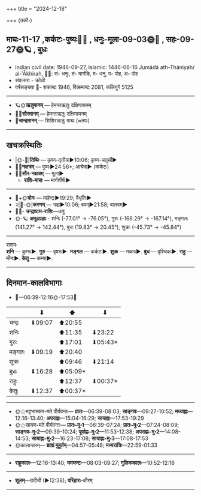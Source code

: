 +++
title = "2024-12-18"

+++
(उकौ॰)
## माघः-11-17  ,कर्कटः-पुष्यः🌛🌌  ,  धनुः-मूला-09-03🌞🌌  ,  सहः-09-27🌞🪐  , बुधः
- Indian civil date: 1946-09-27, Islamic: 1446-06-16 Jumādā ath-Thāniyah/ al-ʾĀkhirah, 🌌🌞: सं- धनुः, तं- मार्गऴि, म- धनु, प- पोह, अ- पोह
- संवत्सरः - क्रोधी
- वर्षसङ्ख्या 🌛- शकाब्दः 1946, विक्रमाब्दः 2081, कलियुगे 5125
___________________
- 🪐🌞**ऋतुमानम्** — हेमन्तऋतुः दक्षिणायनम्
- 🌌🌞**सौरमानम्** — हेमन्तऋतुः दक्षिणायनम्
- 🌛**चान्द्रमानम्** — शिशिरऋतुः माघः (≈तपः)
___________________


## खचक्रस्थितिः
- |🌞-🌛|**तिथिः** — कृष्ण-तृतीया►10:06; कृष्ण-चतुर्थी►  
- 🌌🌛**नक्षत्रम्** — पुष्यः►24:56*; आश्रेषा► (कर्कटः)  
- 🌌🌞**सौर-नक्षत्रम्** — मूला►  
  - **राशि-मासः** — मार्गशीर्षः► 
___________________
- 🌛+🌞**योगः** — माहेन्द्रः►19:29; वैधृतिः►  
- २|🌛-🌞|**करणम्** — भद्रा►10:06; बवम्►21:58; बालवम्►  
- 🌌🌛- **चन्द्राष्टम-राशिः**—धनुः  
- 🌞-🪐 **अमूढग्रहाः** - शनिः (-77.01° → -76.05°), गुरुः (-168.29° → -167.14°), मङ्गलः (141.27° → 142.44°), बुधः (19.83° → 20.45°), शुक्रः (-45.73° → -45.84°)
___________________
राशयः  
**शनि** — कुम्भः►. **गुरु** — वृषभः►. **मङ्गल** — कर्कटः►. **शुक्र** — मकरः►. **बुध** — वृश्चिकः►. **राहु** — मीनः►. **केतु** — कन्या►. 
___________________


## दिनमान-कालविभागाः
- 🌅—06:39-12:16🌞-17:53🌇  

|      |⬇     |⬆     |⬇     |
|------|-----|-----|------|
|चन्द्रः|⬇09:07 |⬆20:55 |     |
|शनिः   |     |⬆11:35 |⬇23:22 |
|गुरुः  |     |⬆17:01 |⬇05:43*|
|मङ्गलः |⬇09:19 |⬆20:40 |     |
|शुक्रः |     |⬆09:46 |⬇21:14 |
|बुधः   |⬇16:28 |⬆05:09*|     |
|राहुः  |     |⬆12:37 |⬇00:37*|
|केतुः  |⬇12:37 |⬆00:37*|     |
___________________
- 🌞⚝भट्टभास्कर-मते वीर्यवन्तः— **प्रातः**—06:39-08:03; **साङ्गवः**—09:27-10:52; **मध्याह्नः**—12:16-13:40; **अपराह्णः**—15:04-16:29; **सायाह्नः**—17:53-19:29  
- 🌞⚝सायण-मते वीर्यवन्तः— **प्रातः-मु॰1**—06:39-07:24; **प्रातः-मु॰2**—07:24-08:09; **साङ्गवः-मु॰2**—09:39-10:24; **पूर्वाह्णः-मु॰2**—11:53-12:38; **अपराह्णः-मु॰2**—14:08-14:53; **सायाह्नः-मु॰2**—16:23-17:08; **सायाह्नः-मु॰3**—17:08-17:53  
- 🌞कालान्तरम्— **ब्राह्मं मुहूर्तम्**—04:57-05:48; **मध्यरात्रिः**—22:59-01:33  
___________________
- **राहुकालः**—12:16-13:40; **यमघण्टः**—08:03-09:27; **गुलिककालः**—10:52-12:16  
___________________
- **शूलम्**—उदीची (►12:38); **परिहारः**–क्षीरम्  
___________________
